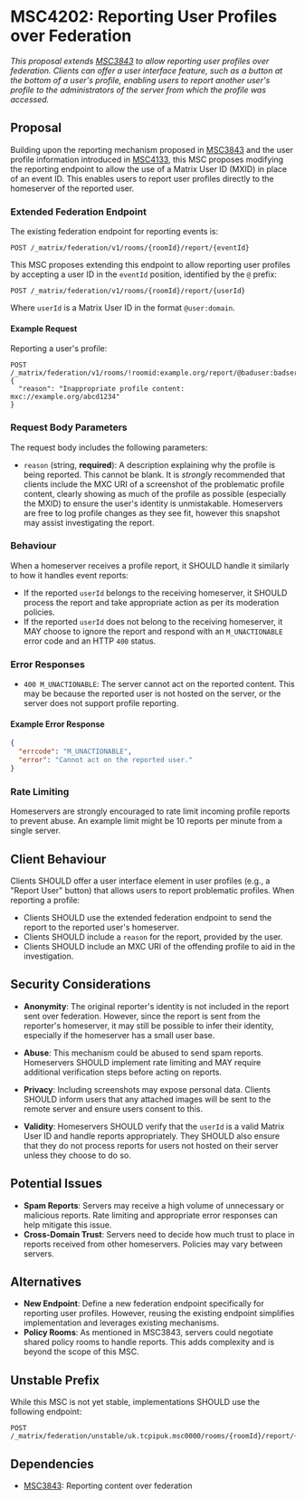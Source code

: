 # MSC4202: Reporting User Profiles over Federation

*This proposal extends [MSC3843](https://github.com/matrix-org/matrix-spec-proposals/pull/3843) to
allow reporting user profiles over federation. Clients can offer a user interface feature, such as
a button at the bottom of a user's profile, enabling users to report another user's profile to the
administrators of the server from which the profile was accessed.*

## Proposal

Building upon the reporting mechanism proposed in
[MSC3843](https://github.com/matrix-org/matrix-spec-proposals/pull/3843) and the user profile
information introduced in [MSC4133](https://github.com/matrix-org/matrix-spec-proposals/pull/4133),
this MSC proposes modifying the reporting endpoint to allow the use of a Matrix User ID (MXID) in
place of an event ID. This enables users to report user profiles directly to the homeserver of the
reported user.

### Extended Federation Endpoint

The existing federation endpoint for reporting events is:

```
POST /_matrix/federation/v1/rooms/{roomId}/report/{eventId}
```

This MSC proposes extending this endpoint to allow reporting user profiles by accepting a user ID
in the `eventId` position, identified by the `@` prefix:

```
POST /_matrix/federation/v1/rooms/{roomId}/report/{userId}
```

Where `userId` is a Matrix User ID in the format `@user:domain`.

#### Example Request

Reporting a user's profile:

```
POST /_matrix/federation/v1/rooms/!roomid:example.org/report/@baduser:badserver.com
{
  "reason": "Inappropriate profile content: mxc://example.org/abcd1234"
}
```

### Request Body Parameters

The request body includes the following parameters:

- `reason` (string, **required**): A description explaining why the profile is being reported.
  This cannot be blank. It is *strongly* recommended that clients include the MXC URI of a
  screenshot of the problematic profile content, clearly showing as much of the profile as possible
  (especially the MXID) to ensure the user's identity is unmistakable. Homeservers are free to log
  profile changes as they see fit, however this snapshot may assist investigating the report.

### Behaviour

When a homeserver receives a profile report, it SHOULD handle it similarly to how it handles event
reports:

- If the reported `userId` belongs to the receiving homeserver, it SHOULD process the report and
  take appropriate action as per its moderation policies.
- If the reported `userId` does not belong to the receiving homeserver, it MAY choose to ignore
  the report and respond with an `M_UNACTIONABLE` error code and an HTTP `400` status.

### Error Responses

- `400 M_UNACTIONABLE`: The server cannot act on the reported content. This may be because the
  reported user is not hosted on the server, or the server does not support profile reporting.

#### Example Error Response

```json
{
  "errcode": "M_UNACTIONABLE",
  "error": "Cannot act on the reported user."
}
```

### Rate Limiting

Homeservers are strongly encouraged to rate limit incoming profile reports to prevent abuse.
An example limit might be 10 reports per minute from a single server.

## Client Behaviour

Clients SHOULD offer a user interface element in user profiles (e.g., a "Report User" button) that
allows users to report problematic profiles. When reporting a profile:

- Clients SHOULD use the extended federation endpoint to send the report to the reported user's
  homeserver.
- Clients SHOULD include a `reason` for the report, provided by the user.
- Clients SHOULD include an MXC URI of the offending profile to aid in the investigation.

## Security Considerations

- **Anonymity**: The original reporter's identity is not included in the report sent over
  federation. However, since the report is sent from the reporter's homeserver, it may still be
  possible to infer their identity, especially if the homeserver has a small user base.

- **Abuse**: This mechanism could be abused to send spam reports. Homeservers SHOULD implement rate
  limiting and MAY require additional verification steps before acting on reports.

- **Privacy**: Including screenshots may expose personal data. Clients SHOULD inform users that
  any attached images will be sent to the remote server and ensure users consent to this.

- **Validity**: Homeservers SHOULD verify that the `userId` is a valid Matrix User ID and handle
  reports appropriately. They SHOULD also ensure that they do not process reports for users not
  hosted on their server unless they choose to do so.

## Potential Issues

- **Spam Reports**: Servers may receive a high volume of unnecessary or malicious reports. Rate
  limiting and appropriate error responses can help mitigate this issue.
- **Cross-Domain Trust**: Servers need to decide how much trust to place in reports received from
  other homeservers. Policies may vary between servers.

## Alternatives

- **New Endpoint**: Define a new federation endpoint specifically for reporting user profiles.
  However, reusing the existing endpoint simplifies implementation and leverages existing mechanisms.
- **Policy Rooms**: As mentioned in MSC3843, servers could negotiate shared policy rooms to handle
  reports. This adds complexity and is beyond the scope of this MSC.

## Unstable Prefix

While this MSC is not yet stable, implementations SHOULD use the following endpoint:

```
POST /_matrix/federation/unstable/uk.tcpipuk.msc0000/rooms/{roomId}/report/{userId}
```

## Dependencies

- [MSC3843](https://github.com/matrix-org/matrix-spec-proposals/pull/3843): Reporting content over
  federation
